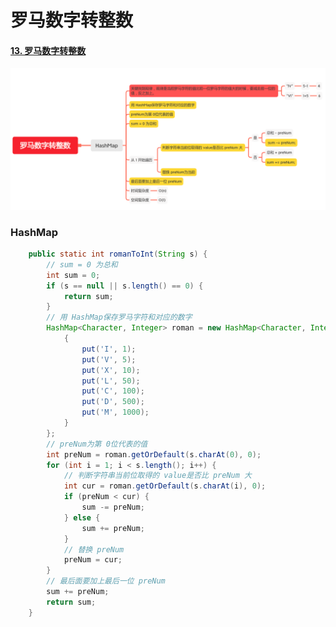 罗马数字转整数
============

#### [13. 罗马数字转整数](https://leetcode-cn.com/problems/roman-to-integer/)

![image_romanToInt](../images/lc-junior/number/image_romanToInt.png)

### HashMap
```java
    public static int romanToInt(String s) {
        // sum = 0 为总和
        int sum = 0;
        if (s == null || s.length() == 0) {
            return sum;
        }
        // 用 HashMap保存罗马字符和对应的数字
        HashMap<Character, Integer> roman = new HashMap<Character, Integer>() {
            {
                put('I', 1);
                put('V', 5);
                put('X', 10);
                put('L', 50);
                put('C', 100);
                put('D', 500);
                put('M', 1000);
            }
        };
        // preNum为第 0位代表的值
        int preNum = roman.getOrDefault(s.charAt(0), 0);
        for (int i = 1; i < s.length(); i++) {
            // 判断字符串当前位取得的 value是否比 preNum 大
            int cur = roman.getOrDefault(s.charAt(i), 0);
            if (preNum < cur) {
                sum -= preNum;
            } else {
                sum += preNum;
            }
            // 替换 preNum
            preNum = cur;
        }
        // 最后面要加上最后一位 preNum
        sum += preNum;
        return sum;
    }
```